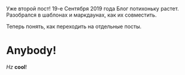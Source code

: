 Уже второй пост!
19-е Сентября 2019 года
Блог потихоньку растет.
Разобрался в шаблонах и маркдаунах, как их совместить.

Теперь понять, как переходить на отдельные посты.
# Anybody!
*Hz* **cool**!

